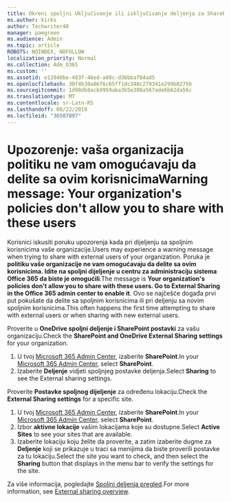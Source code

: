 ```yaml
---
title: Okreni spoljni Uključivanje ili isključivanje deljenja za SharePoint
ms.author: kirks
author: Techwriter40
manager: pamgreen
ms.audience: Admin
ms.topic: article
ROBOTS: NOINDEX, NOFOLLOW
localization_priority: Normal
ms.collection: Adm_O365
ms.custom: ''
ms.assetid: e13940be-483f-46ed-a88c-d36bbaf04ad5
ms.openlocfilehash: 30f4b30a86f6c65ff1dc348c279341e299b0275b
ms.sourcegitcommit: 1d98db8acb9959aba3b5e308a567ade6b62da56c
ms.translationtype: MT
ms.contentlocale: sr-Latn-RS
ms.lasthandoff: 08/22/2019
ms.locfileid: "36507897"
---
```

# <a name="warning-message-your-organizations-policies-dont-allow-you-to-share-with-these-users"></a><span data-ttu-id="ebe88-102">Upozorenje: vaša organizacija politiku ne vam omogućavaju da delite sa ovim korisnicima</span><span class="sxs-lookup"><span data-stu-id="ebe88-102">Warning message: Your organization's policies don't allow you to share with these users</span></span>

<span data-ttu-id="ebe88-103">Korisnici iskusiti poruku upozorenja kada pri dijeljenju sa spoljnim korisnicima vaše organizacije.</span><span class="sxs-lookup"><span data-stu-id="ebe88-103">Users may experience a warning message when trying to share with external users of your organization.</span></span> <span data-ttu-id="ebe88-104">Poruka je **politiku vaše organizacije ne vam omogućavaju da delite sa ovim korisnicima. Idite na spoljni dijeljenje u centru za administraciju sistema Office 365 da biste je omogućili**.</span><span class="sxs-lookup"><span data-stu-id="ebe88-104">The message is **Your organization's policies don't allow you to share with these users. Go to External Sharing in the Office 365 admin center to enable it**.</span></span> <span data-ttu-id="ebe88-105">Ovo se najčešće događa prvi put pokušate da delite sa spoljnim korisnicima ili pri deljenju sa novim spoljnim korisnicima.</span><span class="sxs-lookup"><span data-stu-id="ebe88-105">This often happens the first time attempting to share with external users or when sharing with new external users.</span></span>

<span data-ttu-id="ebe88-106">Proverite u **OneDrive spoljni deljenje i SharePoint postavki** za vašu organizaciju.</span><span class="sxs-lookup"><span data-stu-id="ebe88-106">Check the **SharePoint and OneDrive External Sharing settings** for your organization.</span></span>

1. <span data-ttu-id="ebe88-107">U tvoj [Microsoft 365 Admin Center](https://admin.microsoft.com/AdminPortal/Home#/homepage">https://admin.microsoft.com/), izaberite **SharePoint**.</span><span class="sxs-lookup"><span data-stu-id="ebe88-107">In your [Microsoft 365 Admin Center](https://admin.microsoft.com/AdminPortal/Home#/homepage">https://admin.microsoft.com/), select **SharePoint**.</span></span>
3. <span data-ttu-id="ebe88-108">Izaberite **Deljenje** vidjeti spoljnjeg postavke deljenja.</span><span class="sxs-lookup"><span data-stu-id="ebe88-108">Select **Sharing** to see the External sharing settings.</span></span>

<span data-ttu-id="ebe88-109">Proverite **Postavke spoljnog dijeljenje** za određenu lokaciju.</span><span class="sxs-lookup"><span data-stu-id="ebe88-109">Check the **External Sharing settings** for a specific site.</span></span>

1. <span data-ttu-id="ebe88-110">U tvoj [Microsoft 365 Admin Center](https://admin.microsoft.com/AdminPortal/Home#/homepage">https://admin.microsoft.com/), izaberite **SharePoint**.</span><span class="sxs-lookup"><span data-stu-id="ebe88-110">In your [Microsoft 365 Admin Center](https://admin.microsoft.com/AdminPortal/Home#/homepage">https://admin.microsoft.com/), select **SharePoint**.</span></span>
2. <span data-ttu-id="ebe88-111">Izbor **aktivne lokacije** vašim lokacijama koje su dostupne.</span><span class="sxs-lookup"><span data-stu-id="ebe88-111">Select **Active Sites** to see your sites that are available.</span></span>
3. <span data-ttu-id="ebe88-112">Izaberite lokaciju koju želite da proverite, a zatim izaberite dugme za **Deljenje** koji se prikazuje u traci sa menijima da biste proverili postavke za tu lokaciju.</span><span class="sxs-lookup"><span data-stu-id="ebe88-112">Select the site you want to check, and then select the **Sharing** button that displays in the menu bar to verify the settings for the site.</span></span>

<span data-ttu-id="ebe88-113">Za više informacija, pogledajte [Spoljni deljenja pregled](https://docs.microsoft.com/sharepoint/external-sharing-overview).</span><span class="sxs-lookup"><span data-stu-id="ebe88-113">For more information, see [External sharing overview](https://docs.microsoft.com/sharepoint/external-sharing-overview).</span></span>